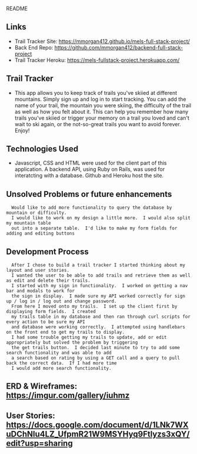 README

## Links

- Trail Tracker Site: https://mmorgan412.github.io/mels-full-stack-project/
- Back End Repo: https://github.com/mmorgan412/backend-full-stack-project
- Trail Tracker Heroku: https://mels-fullstack-project.herokuapp.com/

## Trail Tracker

- This app allows you to keep track of trails you've skiied at different mountains.
    Simply sign up and log in to start tracking.  You can add the name of your trail,
    the mountain you were skiing, the difficulty of the trail as well as how you felt about it.
    This can help you remember how many trails you've skiied or trigger your memory on
    a trail you loved and can't wait to ski again, or the not-so-great trails you want to
    avoid forever.  Enjoy!

## Technologies Used

  - Javascript, CSS and HTML were used for the client part of this application.
    A backend API, using Ruby on Rails, was used for interatcting with a database.
    Github and Heroku host the site.


## Unsolved Problems or future enhancements

      Would like to add more functionality to query the database by mountain or difficulty.
      I would like to work on my design a little more.  I would also split my mountain table
      out into a separate table.  I'd like to make my form fields for adding and editing buttons

  ## Development Process

      After I chose to build a trail tracker I started thinking about my layout and user stories.
      I wanted the user to be able to add trails and retrieve them as well as edit and delete their trails.
      I started with my sign in functionality.  I worked on getting a nav bar and modals to work for
      the sign in display.  I made sure my API worked correctly for sign up / log in / log out and change password.
      From here I moved onto my trails.  I set up the client first by displaying form fields.  I created
      my trails table in my database and then ran through curl scripts for every action to be sure my API
      and database were working correctly.  I attempted using handlebars on the front end to get my trails to display.
      I had some trouble getting my trails to update, add or edit appropriately but solved the problem by triggering
      the get trails button.  I decided last minute to try to add some search functionality and was able to add
      a search based on rating by using a GET call and a query to pull back the correct data.  If I had more time
      I would add more search functionality.



 ## ERD & Wireframes: https://imgur.com/gallery/iuhmz
## User Stories: https://docs.google.com/document/d/1LNk7WXuDChNlu4LZ_UfpmR21W9MSYHyq9Ftlyzs3xQY/edit?usp=sharing

